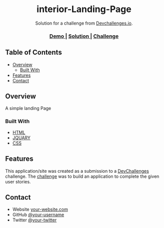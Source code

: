 <!-- Please update value in the {}  -->

<h1 align="center">interior-Landing-Page</h1>

<div align="center">
   Solution for a challenge from  <a href="http://devchallenges.io" target="_blank">Devchallenges.io</a>.
</div>

<div align="center">
  <h3>
    <a href="https://petsamuel.github.io/interior-Landing-Page/">
      Demo
    </a>
    <span> | </span>
    <a href="https://github.com/Petsamuel/interior-Landing-Page/">
      Solution
    </a>
    <span> | </span>
    <a href="https://devchallenges.io/challenges/Jymh2b2FyebRTUljkNcb">
      Challenge
    </a>
  </h3>
</div>

<!-- TABLE OF CONTENTS -->

## Table of Contents

- [Overview](#overview)
  - [Built With](#built-with)
- [Features](#features)
- [Contact](#contact)


<!-- OVERVIEW -->

## Overview
A simple landing Page 



### Built With


- [HTML](https://html.org/)
- [JQUARY](https://Jquery.org/)
- [CSS](https://tailwindcss.com/)

## Features

<!-- List the features of your application or follow the template. Don't share the figma file here :) -->

This application/site was created as a submission to a [DevChallenges](https://devchallenges.io/challenges) challenge. The [challenge](https://devchallenges.io/challenges/Jymh2b2FyebRTUljkNcb) was to build an application to complete the given user stories.


## Contact

- Website [your-website.com](https://{your-web-site-link})
- GitHub [@your-username](https://{github.com/Petsamuel})
- Twitter [@your-twitter](https://{twitter.com/Bieefilled)
